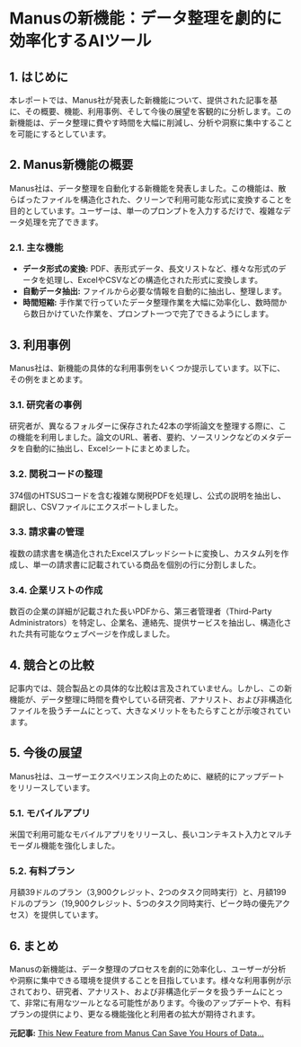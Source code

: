 # Manusの新機能：データ整理を劇的に効率化するAIツール

## 1. はじめに

本レポートでは、Manus社が発表した新機能について、提供された記事を基に、その概要、機能、利用事例、そして今後の展望を客観的に分析します。この新機能は、データ整理に費やす時間を大幅に削減し、分析や洞察に集中することを可能にするとしています。

## 2. Manus新機能の概要

Manus社は、データ整理を自動化する新機能を発表しました。この機能は、散らばったファイルを構造化された、クリーンで利用可能な形式に変換することを目的としています。ユーザーは、単一のプロンプトを入力するだけで、複雑なデータ処理を完了できます。

### 2.1. 主な機能

* **データ形式の変換:** PDF、表形式データ、長文リストなど、様々な形式のデータを処理し、ExcelやCSVなどの構造化された形式に変換します。
* **自動データ抽出:** ファイルから必要な情報を自動的に抽出し、整理します。
* **時間短縮:** 手作業で行っていたデータ整理作業を大幅に効率化し、数時間から数日かけていた作業を、プロンプト一つで完了できるようにします。

## 3. 利用事例

Manus社は、新機能の具体的な利用事例をいくつか提示しています。以下に、その例をまとめます。

### 3.1. 研究者の事例

研究者が、異なるフォルダーに保存された42本の学術論文を整理する際に、この機能を利用しました。論文のURL、著者、要約、ソースリンクなどのメタデータを自動的に抽出し、Excelシートにまとめました。

### 3.2. 関税コードの整理

374個のHTSUSコードを含む複雑な関税PDFを処理し、公式の説明を抽出し、翻訳し、CSVファイルにエクスポートしました。

### 3.3. 請求書の管理

複数の請求書を構造化されたExcelスプレッドシートに変換し、カスタム列を作成し、単一の請求書に記載されている商品を個別の行に分割しました。

### 3.4. 企業リストの作成

数百の企業の詳細が記載された長いPDFから、第三者管理者（Third-Party Administrators）を特定し、企業名、連絡先、提供サービスを抽出し、構造化された共有可能なウェブページを作成しました。

## 4. 競合との比較

記事内では、競合製品との具体的な比較は言及されていません。しかし、この新機能が、データ整理に時間を費やしている研究者、アナリスト、および非構造化ファイルを扱うチームにとって、大きなメリットをもたらすことが示唆されています。

## 5. 今後の展望

Manus社は、ユーザーエクスペリエンス向上のために、継続的にアップデートをリリースしています。

### 5.1. モバイルアプリ

米国で利用可能なモバイルアプリをリリースし、長いコンテキスト入力とマルチモーダル機能を強化しました。

### 5.2. 有料プラン

月額39ドルのプラン（3,900クレジット、2つのタスク同時実行）と、月額199ドルのプラン（19,900クレジット、5つのタスク同時実行、ピーク時の優先アクセス）を提供しています。

## 6. まとめ

Manusの新機能は、データ整理のプロセスを劇的に効率化し、ユーザーが分析や洞察に集中できる環境を提供することを目指しています。様々な利用事例が示されており、研究者、アナリスト、および非構造化データを扱うチームにとって、非常に有用なツールとなる可能性があります。今後のアップデートや、有料プランの提供により、更なる機能強化と利用者の拡大が期待されます。


**元記事:** [This New Feature from Manus Can Save You Hours of Data…](https://www.inkl.com/news/this-new-feature-from-manus-can-save-you-hours-of-data-work)